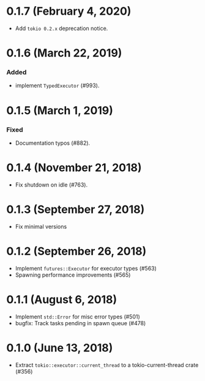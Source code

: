# 0.1.7 (February 4, 2020)
 
* Add `tokio 0.2.x` deprecation notice.

# 0.1.6 (March 22, 2019)

### Added
- implement `TypedExecutor` (#993).

# 0.1.5 (March 1, 2019)

### Fixed
- Documentation typos (#882).

# 0.1.4 (November 21, 2018)

* Fix shutdown on idle (#763).

# 0.1.3 (September 27, 2018)

* Fix minimal versions

# 0.1.2 (September 26, 2018)

* Implement `futures::Executor` for executor types (#563)
* Spawning performance improvements (#565)

# 0.1.1 (August 6, 2018)

* Implement `std::Error` for misc error types (#501)
* bugfix: Track tasks pending in spawn queue (#478)

# 0.1.0 (June 13, 2018)

* Extract `tokio::executor::current_thread` to a tokio-current-thread crate (#356)
